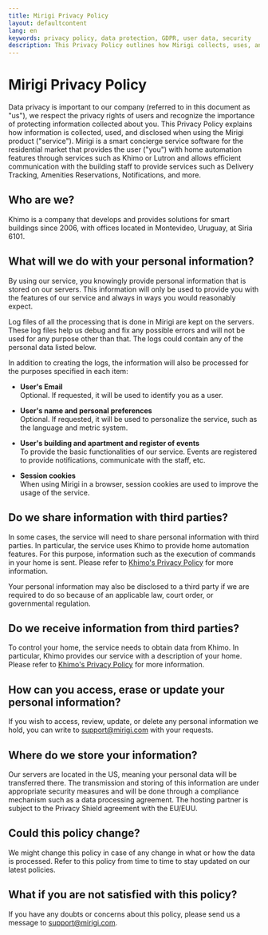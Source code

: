 ```yaml
---
title: Mirigi Privacy Policy
layout: defaultcontent
lang: en
keywords: privacy policy, data protection, GDPR, user data, security
description: This Privacy Policy outlines how Mirigi collects, uses, and protects user data in accordance with data privacy regulations.
---
```


# Mirigi Privacy Policy

Data privacy is important to our company (referred to in this document as "us"), we respect the privacy rights of users and recognize the importance of protecting information collected about you. This Privacy Policy explains how information is collected, used, and disclosed when using the Mirigi product ("service"). Mirigi is a smart concierge service software for the residential market that provides the user ("you") with home automation features through services such as Khimo or Lutron and allows efficient communication with the building staff to provide services such as Delivery Tracking, Amenities Reservations, Notifications, and more.

## Who are we?

Khimo is a company that develops and provides solutions for smart buildings since 2006, with offices located in Montevideo, Uruguay, at Siria 6101.

## What will we do with your personal information?

By using our service, you knowingly provide personal information that is stored on our servers. This information will only be used to provide you with the features of our service and always in ways you would reasonably expect.

Log files of all the processing that is done in Mirigi are kept on the servers. These log files help us debug and fix any possible errors and will not be used for any purpose other than that. The logs could contain any of the personal data listed below.

In addition to creating the logs, the information will also be processed for the purposes specified in each item:

- **User's Email**  
  Optional. If requested, it will be used to identify you as a user.

- **User's name and personal preferences**  
  Optional. If requested, it will be used to personalize the service, such as the language and metric system.

- **User's building and apartment and register of events**  
  To provide the basic functionalities of our service. Events are registered to provide notifications, communicate with the staff, etc.

- **Session cookies**  
  When using Mirigi in a browser, session cookies are used to improve the usage of the service.

## Do we share information with third parties?

In some cases, the service will need to share personal information with third parties. In particular, the service uses Khimo to provide home automation features. For this purpose, information such as the execution of commands in your home is sent. Please refer to [Khimo's Privacy Policy](https://www.khimo.com/policy) for more information.

Your personal information may also be disclosed to a third party if we are required to do so because of an applicable law, court order, or governmental regulation.

## Do we receive information from third parties?

To control your home, the service needs to obtain data from Khimo. In particular, Khimo provides our service with a description of your home. Please refer to [Khimo's Privacy Policy](https://www.khimo.com/policy) for more information.

## How can you access, erase or update your personal information?

If you wish to access, review, update, or delete any personal information we hold, you can write to [support@mirigi.com](mailto:support@mirigi.com) with your requests.

## Where do we store your information?

Our servers are located in the US, meaning your personal data will be transferred there. The transmission and storing of this information are under appropriate security measures and will be done through a compliance mechanism such as a data processing agreement. The hosting partner is subject to the Privacy Shield agreement with the EU/EUU.

## Could this policy change?

We might change this policy in case of any change in what or how the data is processed. Refer to this policy from time to time to stay updated on our latest policies.

## What if you are not satisfied with this policy?

If you have any doubts or concerns about this policy, please send us a message to [support@mirigi.com](mailto:support@mirigi.com).

